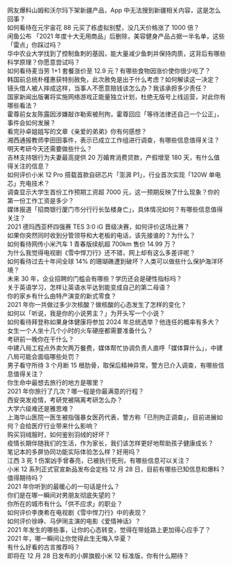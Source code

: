 网友爆料山姆和沃尔玛下架新疆产品，App 中无法搜到新疆相关内容，这是怎么回事？  
如何看待在元宇宙花 88 元买了栋虚拟别墅，没几天价格涨了 1000 倍？  
闲鱼公布 「2021 年度十大无用商品」后删除，美容健身产品占据一半名单，这些「雷点」你踩过吗？  
华中农业大学找到了控制鱼刺的基因，能大量减少鱼刺并保持肉质，这背后有哪些科学原理？你愿意尝试吗？  
如何看待麦当劳 1+1 套餐涨价至 12.9 元？有哪些食物因涨价使你很少吃了？  
韩国前总统朴槿惠获特别赦免，此次赦免是出于什么考虑？如何解读这一决定？  
镜头借人被人摔成这样，当事人不愿意赔钱该怎么办？我该承担多少责任？  
国家新闻出版署将实施网络游戏正能量独立计划，杜绝无版号上线运营，对此你有哪些看法？  
霍尊前女友陈露因涉嫌敲诈勒索被刑拘，霍尊回应「等待法律还自己一个公正」，事件会如何发展？  
看完孙卓姐姐写的文章《亲爱的弟弟》你有何感想？  
湘西通报教师李田田事件，表示已成立工作组进行调查，有哪些信息值得关注？  
明天考研今天还需要做些什么？  
吉林支持银行为夫妻最高提供 20 万婚育消费贷款，产假增至 180 天，有什么值得关注的信息？  
如何评价小米 12 Pro 搭载首款自研芯片「澎湃 P1」，行业首次实现「120W 单电芯」充电技术？  
调查显示大学生首份工作预期工资超 7000 元，这一预期反映了什么现象？你的第一份工作工资是多少？  
媒体报道「招商银行厦门市分行行长坠楼身亡」，具体情况如何？有哪些信息值得关注？  
2021 德玛西亚杯四强赛 TES 3:0 iG 晋级决赛，如何评价这场比赛？  
如果你突然同时收到分管领导和大老板的电话，该先接谁的？为什么？  
如何看待网传小米汽车 1 青春版续航超 700km 售价 14.99 万？  
为什么我觉得电视剧《雪中悍刀行》还不错，网上却有这么多差评呢？  
如何看待过去十年间全球 14% 的珊瑚礁遭到破坏？人类可以做些什么保护海洋环境？  
未来 30 年，企业招聘的门槛会有哪些？学历还会是硬性指标吗？  
关于英语学习，怎样让英语水平达到能变成自己的第二母语？  
你的家乡有什么由特产演变的新式零食？  
2021 年你一共做过多少次核酸？做核酸的心态发生了怎样的变化？  
如何以「听说，我是你的小说男主？」为开头写一个小说？  
如何看待拜登称如果身体健康将参加 2024 年总统选举？他连任的概率有多大？  
女生一个人坐十几个小时的火车硬座都需要准备什么？  
考研前一晚你在干什么？  
中建八局工程点外卖欠两万餐费，媒体帮忙协调负责人直呼「媒体算什么」，中建八局可能会面临哪些处罚？  
男子看守所待 3 个月断 15 根肋骨，取保后精神异常，警方已介入调查，有哪些信息值得关注？  
你生命中最想去旅行的地方是哪里？  
2021 年你旅行了几次？哪一程是你最满意的行程？  
西安突发疫情，考研党被隔离考研怎么办？  
大学六级难还是雅思难？  
上海华山医院一医生被指强暴女医药代表，警方称「已刑拘正调查」，目前进展如何？会给医疗行业带来什么影响？  
购买羽绒服时，如何鉴别羽绒的好坏？  
疫情长期伴随我们的生活，作为家长，我们该怎样更好地帮助孩子健康成长？  
笔记本的多屏协同功能实际体验怎么样？好用吗？  
江西 3 死 1 伤案凶手曾春亮，已被执行死刑，有哪些信息可以关注？  
小米 12 系列正式官宣新品发布会定档 12 月 28 日，目前有哪些已知信息和爆料？值得期待吗？  
2021 年你听到的最暖心的一句话是什么？  
你们是在哪一瞬间对男朋友彻底失望的？  
你所在的城市有什么「供不应求」的职业？  
如何评价李庚希在电视剧《雪中悍刀行》中的表现？  
如何评价徐峥、马伊琍主演的电影《爱情神话》？  
2021 年发生的哪些事，让你的心态转变，觉得在带娃路上更加得心应手了？  
2021 年，哪一瞬间让你觉得此生无悔入华夏？  
有什么好看的古言推荐吗？  
即将在 12 月 28 日发布的小屏旗舰小米 12 标准版，你有什么期待？  
